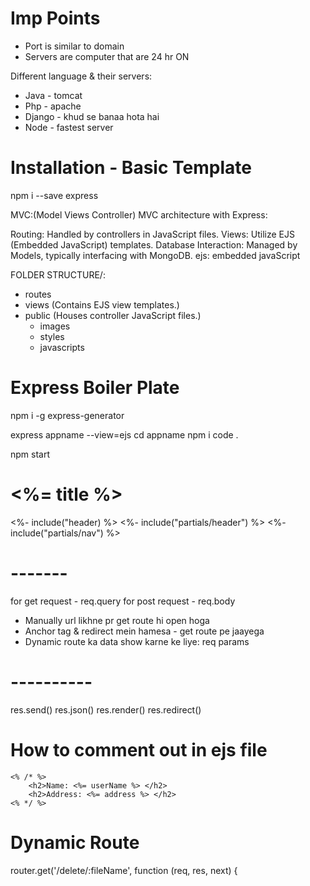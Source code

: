 # Imp Points

- Port is similar to domain
- Servers are computer that are 24 hr ON

Different language & their servers:

- Java - tomcat
- Php - apache
- Django - khud se banaa hota hai
- Node - fastest server

# Installation - Basic Template

npm i --save express

MVC:(Model Views Controller)
MVC architecture with Express:

Routing: Handled by controllers in JavaScript files.
Views: Utilize EJS (Embedded JavaScript) templates.
Database Interaction: Managed by Models, typically interfacing with MongoDB.
ejs: embedded javaScript

FOLDER STRUCTURE/:

- routes
- views (Contains EJS view templates.)
- public (Houses controller JavaScript files.)
  - images
  - styles
  - javascripts

# Express Boiler Plate

npm i -g express-generator

express appname --view=ejs
cd appname
npm i
code .

npm start

<h1><%= title %></h1>

<%- include("header) %>
<%- include("partials/header") %>
<%- include("partials/nav") %>

# -------

for get request - req.query
for post request - req.body

- Manually url likhne pr get route hi open hoga
- Anchor tag & redirect mein hamesa - get route pe jaayega
- Dynamic route ka data show karne ke liye: req params

# ----------

res.send()
res.json()
res.render()
res.redirect()

# How to comment out in ejs file

    <% /* %>
        <h2>Name: <%= userName %> </h2>
        <h2>Address: <%= address %> </h2>
    <% */ %>

# Dynamic Route
<form action="/delete/<%= data %>" method="get">

router.get('/delete/:fileName', function (req, res, next) {
